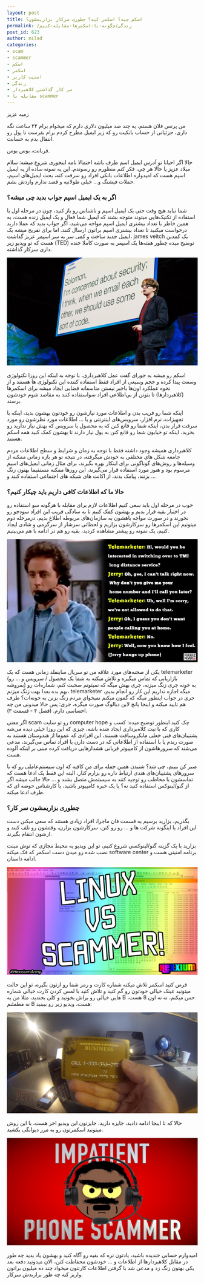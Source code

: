 ```yaml
---
layout: post
title: اسکم چیه؟ اسکمر کیه؟ چطوری سرکار بزاریمشون؟
permalink: /زندگی/چگونه-با-اسکمرها-مقابله-کنیم
post_id: 623
author: milad
categories: 
- scam
- scammer
- اسکم
- اسکمر
- امنیت کاربر
- زندگی
- سر کار گذاشتن کلاهبردار
- مقابله با scammer
---
```


زمبه عزیز

من پرنس فلان هستم، یه چند صد میلیون دلاری دارم که میخوام برام ۲۴ ساعت نگه داری، جزئیاتی از حساب بانکیت رو که زیر ایمیل مطرح کردم برام بفرست تا پول رو انتقال بدم به حسابت.

قربانت، بوس بوس.

حالا اگر احیانا تو آدرس ایمیل اسم طرف باشه احتمالا نامه اینجوری شروع میشه: سلام میلاد عزیز یا حالا هر چی، فکر کنم منظورم رو رسوندم. این یه نمونه ساده از یه ایمیل اسپم هست که امیدواره اطلاعات بانکی افراد رو سرقت کنه، بحث ایمیل‌های اسپم، حملات فیشنگ و... خیلی طولانیه و قصد ندارم واردش بشم.


### **اگر به یک ایمیل اسپم جواب بدید چی میشه؟**


شما نباید هیچ وقت حتی یک ایمیل اسپم و ناشناس رو باز کنید، چون در مرحله اول با استفاده از تکنیک‌هایی میتوند متوجه بشند که ایمیل شما فعال و یک ایمیل زنده هست، به همین خاطر با تعداد بیشتری ایمیل اسپم مواجه می‌شید، اگر جواب بدید که عملا دارید درخواست میکنید تا تعداد بیشتری اسپم براتون ارسال کنند. اما برای تفریح میشه یک ایمیل جدید ساخت و کمی سر به سر اسپمر عزیز گداشت، james veitch یک کمدین هست که تو ویدیو زیر (TED) توضیح میده چطور هفته‌ها یک اسپمر به صورت کاملا خنده داری سرکار گذاشته.

[![respond-to-spam-mail](/assets/images/posts/scam/spam-emails.jpg)](http://www.ted.com/talks/james_veitch_this_is_what_happens_when_you_reply_to_spam_email?language=en)

اسکم رو میشه یه جورای گفت عمل کلاهبرداری، با توجه به اینکه این روزا تکنولوژی وسعت پیدا کرده و حجم وسیعی از افراد فقط استفاده کننده این تکنولوژی ها هستند و از نحوه عملکرد اون‌ها باخبر نیستن متاسفانه فضایی ایجاد میشه برای اسکمرها (کلاهبردارها) تا بتونن از بی‌اطلاعی افراد سواستفاده کنند به مقاصد شوم خودشون برسند.

اینکه شما رو فریب بدن و اطلاعات مورد نیازشون رو خودتون بهشون بدید، اینکه با تجهیزات، نرم افزار، سرویس‌های اینترنتی و یا ... اطلاعات مورد نظرشون رو مورد سرقت قرار بدن، اینکه شما رو قانع کنن که یه محصول یا سرویس که بهش نیاز ندارید رو بخرید، اینکه تو خیابون شما رو قانع کنن به پول نیاز دارند تا بهشون کمک کنید همه اسکم هستند.

کلاهبرداری همیشه وجود داشته فقط با توجه به زمان و شرایط و سطح اطلاعات مردم جامعه شکل های مختلفی به خودش میگرفته، در نتیجه تو هر بازه زمانی ممکنه از وسیله‌ها و روش‌های گوناگونی برای اینکار بهره بگیرند، برای مثال زمانی ایمیل‌های اسپم مرسوم بود و هنوز مورد استفاده قرار می‌گیرند، این روزها ممکنه مستقیما بهتون زنگ بزنند، پیامک بدند، از اکانت های شبکه های اجتماعی استفاده کنند و ...


### حالا ما که اطلاعات کافی داریم باید چیکار کنیم؟


خوب در مرحله اول باید سعی کنیم اطلاعات لازم برای مقابله با هرگونه سو استفاده رو در اختیار بقیه قرار بدیم و بهشون کمک کنیم تا به سادگی فریب این افراد سودجو رو نخورند و در صورت مواجه باهشون به سازمان‌های مربوطه اطلاع بدیم، درمرحله دوم میتونیم این اسکمرها رو سرکارشون بزاریم و لحظاتی سرشار از سرگرمی و شادی ایجاد کنیم، یک نمونه رو پیشتر مشاهده کردید، بقیه رو هم در ادامه با هم می‌بینیم.

![sinfeld-telemarketer](/assets/images/posts/scam/seinfeld-telemarketer.jpg)


یکی از صحنه‌های مورد علاقه من تو سریال ساینفلد زمانی هست که یک telemarketer (بازاریابی که تماس میگیره و تلاش میکنه به شما یک محصول / سرویس و ... رو بفروشه) به خونه جری زنگ میزنه، جری بهش میگه که نمیتونم صحبت کنم، شماره‌ات رو بهم بده بعدا بهت زنگ میزنم، telemarketer میگه اجازه نداریم این کار رو انجام بدیم، جری در جواب اینطور میگه که گمون میکنم نمیخوای مردم زنگ بزنن به خونه‌ات؟ طرف هم تایید میکنه و اینجا پانچ لاین دیالوگ صورت میگره، جری: پس حالا میدونی من چه احساسی دارم. (فصل ۴ - قسمت ۳).

اگر معنی scam رو تو سایت computer hope چک کنید اینطور توضیح میده: کسب و کاری که با نیت کلاه‌برداری ایجاد شده باشه، چیزی که این روزا خیلی دیده می‌شه پشتیبان‌های فنی جعلی مایکروسافت هستند، این افرادی که عموما از هندوستان هستند به صورت رندم یا با استفاده از اطلاعاتی که در دست دارن با افراد تماس می‌گیرند، مدعی می‌شند که سرورهاشون از کامپیوتر قربانی هشدارهایی دریافت کرده مبنی بر اینکه آلوده هست.

صبر کن ببینم، چی شد؟
شنیدن همین جمله برای من کافیه که اون سیستم‌عاملی رو که با سرورهای پشتیبان‌های هندی ارتباط داره رو بزارم کنار، البته این فقط یک ادعا هست که تماسشون با مخاطب رو توجیه کنند به سیستمش متصل بشند و ... حالا جالب میشه اگر از گنو/لینوکس استفاده کنید نه؟ یا یک خبره کامپیوتر باشید، یا کارشناس حوضه ای که طرف ادعا میکنه.


### چطوری بزاریمشون سر کار؟


بگذریم، بزارید برسیم به قسمت فان ماجرا، افراد زیادی هستند که سعی میکنن دست این افراد یا اینگونه شرکت ها و ... رو رو کنن، سرکارشون بزارن، وقتشون رو تلف کنند و ازشون انتقام بگیرند.

بزارید با یک گزینه گنو/لینوکسی شروع کنیم، تو این ویدیو یه محیط مجازی که توش مینت نصب شده رو میدن دست اسکمر که فک میکنه software center برنامه امنیتی هست و ادامه داستان.

[![1](/assets/images/posts/scam/LINUX-VS-MICROSOFT-SUPPORT-SCAMMER.jpg)](https://tinyurl.com/jp6lasm)


فرض کنید اسکمر تلاش میکنه شماره کارت و رمز شما رو ازتون بگیره، تو این حالت میتونید عینک خیالی خودتون رو گم کنید و تلاش کنید با لمس کردن کارت خیالی شماره هایی خیالی رو براش بخونید و کلی بخندید، مثلا من یه B حس میکنم، نه نه اون 8 هست، نه مطمئنم B هست، ویدیو زیر رو ببینید:

[![blur](/assets/images/posts/scam/REVENGE-ON-A-PHONE-SCAMMER-USING-MY-BAD-EYESIGHT.jpg)](https://tinyurl.com/j3lbzud)

حالا که تا اینجا ادامه دادید، جایزه دارید، جایزتون این ویدیو اخر هست، با این روش میتونید اسکمرتون رو به مرز دیوانگی بکشید.

[![imp](/assets/images/posts/scam/DEALING-WITH-AN-IMPATIENT-PHONE-SCAMMER.jpg)](https://tinyurl.com/ngwszm6)

امیدوارم حسابی خندیده باشید، یادتون نره که بقیه رو آگاه کنید و بهشون یاد بدید چه طور در مقابل کلاهبردارها از اطلاعات و ... خودشون محفاظت کنن، الان میدونید دفعه بعد یکی بهتون زنگ زد و مدعی شد با گرفتن اطلاعات کارتتون میخواد چند ده میلیون براتون واریز کنه چه طور بزاریدش سرکار.